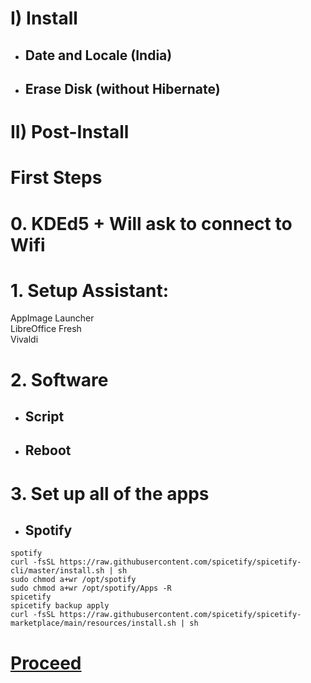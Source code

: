# I) Install

- ## Date and Locale (India)
- ## Erase Disk (without Hibernate)

# II) Post-Install

# First Steps

# 0. KDEd5 + Will ask to connect to Wifi

# 1. Setup Assistant:

AppImage Launcher<br>
LibreOffice Fresh<br>
Vivaldi<br>

# 2. Software
- ## Script
- ## Reboot

# 3. Set up all of the apps
- ## Spotify
```
spotify
curl -fsSL https://raw.githubusercontent.com/spicetify/spicetify-cli/master/install.sh | sh
sudo chmod a+wr /opt/spotify
sudo chmod a+wr /opt/spotify/Apps -R
spicetify
spicetify backup apply
curl -fsSL https://raw.githubusercontent.com/spicetify/spicetify-marketplace/main/resources/install.sh | sh
```


# [Proceed](https://github.com/hookstdev/OmniGuides/blob/omni/OS/Windows/Windows.md)
